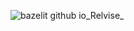 ![bazelit github io_Relvise_](https://github.com/Bazelit/Relvise/assets/114398169/1f963972-390c-47df-ba0e-d3fad0897e0c)
